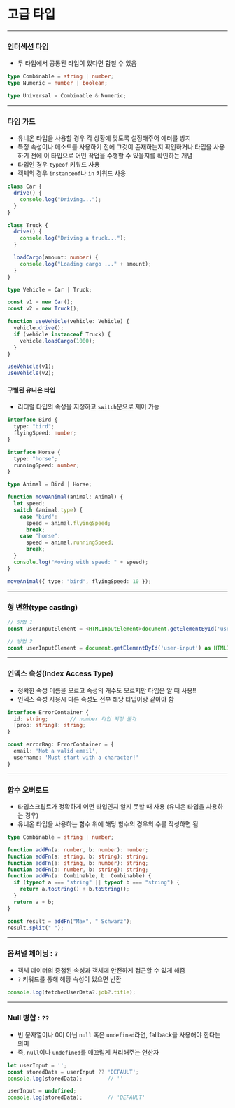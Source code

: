 # 고급 타입

---

### 인터섹션 타입

- 두 타입에서 공통된 타입이 있다면 합칠 수 있음

```typescript
type Combinable = string | number;
type Numeric = number | boolean;

type Universal = Combinable & Numeric;
```

---

### 타입 가드

- 유니온 타입을 사용할 경우 각 상황에 맞도록 설정해주어 에러를 방지
- 특정 속성이나 메소드를 사용하기 전에 그것이 존재하는지 확인하거나 타입을 사용하기 전에 이 타입으로 어떤 작업을 수행할 수 있을지를 확인하는 개념
- 타입인 경우 `typeof` 키워드 사용
- 객체의 경우 `instanceof`나 `in` 키워드 사용

```typescript
class Car {
  drive() {
    console.log("Driving...");
  }
}

class Truck {
  drive() {
    console.log("Driving a truck...");
  }

  loadCargo(amount: number) {
    console.log("Loading cargo ..." + amount);
  }
}

type Vehicle = Car | Truck;

const v1 = new Car();
const v2 = new Truck();

function useVehicle(vehicle: Vehicle) {
  vehicle.drive();
  if (vehicle instanceof Truck) {
    vehicle.loadCargo(1000);
  }
}

useVehicle(v1);
useVehicle(v2);
```



#### 구별된 유니온 타입

- 리터럴 타입의 속성을 지정하고 `switch`문으로 제어 가능

```typescript
interface Bird {
  type: "bird";
  flyingSpeed: number;
}

interface Horse {
  type: "horse";
  runningSpeed: number;
}

type Animal = Bird | Horse;

function moveAnimal(animal: Animal) {
  let speed;
  switch (animal.type) {
    case "bird":
      speed = animal.flyingSpeed;
      break;
    case "horse":
      speed = animal.runningSpeed;
      break;
  }
  console.log("Moving with speed: " + speed);
}

moveAnimal({ type: "bird", flyingSpeed: 10 });
```

---

### 형 변환(type casting)

```typescript
// 방법 1
const userInputElement = <HTMLInputElement>document.getElementById('user-input');

// 방법 2
const userInputElement = document.getElementById('user-input') as HTMLInputElement;
```

---

### 인덱스 속성(Index Access Type)

- 정확한 속성 이름을 모르고 속성의 개수도 모르지만 타입은 알 때 사용!!
- 인덱스 속성 사용시 다른 속성도 전부 해당 타입이랑 같아야 함

```typescript
interface ErrorContainer {
  id: string;		// number 타입 지정 불가
  [prop: string]: string;
}

const errorBag: ErrorContainer = { 
  email: 'Not a valid email', 
  username: 'Must start with a character!' 
}
```

---

### 함수 오버로드

- 타입스크립트가 정확하게 어떤 타입인지 알지 못할 때 사용 (유니온 타입을 사용하는 경우)
- 유니온 타입을 사용하는 함수 위에 해당 함수의 경우의 수를 작성하면 됨

```typescript
type Combinable = string | number;

function addFn(a: number, b: number): number;
function addFn(a: string, b: string): string;
function addFn(a: string, b: number): string;
function addFn(a: number, b: string): string;
function addFn(a: Combinable, b: Combinable) {
  if (typeof a === "string" || typeof b === "string") {
    return a.toString() + b.toString();
  }
  return a + b;
}

const result = addFn("Max", " Schwarz");
result.split(" ");
```

---

### 옵셔널 체이닝 : `?`

- 객체 데이터의 중첩된 속성과 객체에 안전하게 접근할 수 있게 해줌
- `?` 키워드를 통해 해당 속성이 있으면 반환

```typescript
console.log(fetchedUserData?.job?.title);
```

---

### Null 병합 : `??`

-  빈 문자열이나 0이 아닌 `null` 혹은 `undefined`라면, fallback을 사용해야 한다는 의미
- 즉, `null`이나 `undefined`를 매끄럽게 처리해주는 연산자

```typescript
let userInput = '';
const storedData = userInput ?? 'DEFAULT';
console.log(storedData);		// ''

userInput = undefined;
console.log(storedData);		// 'DEFAULT'
```

